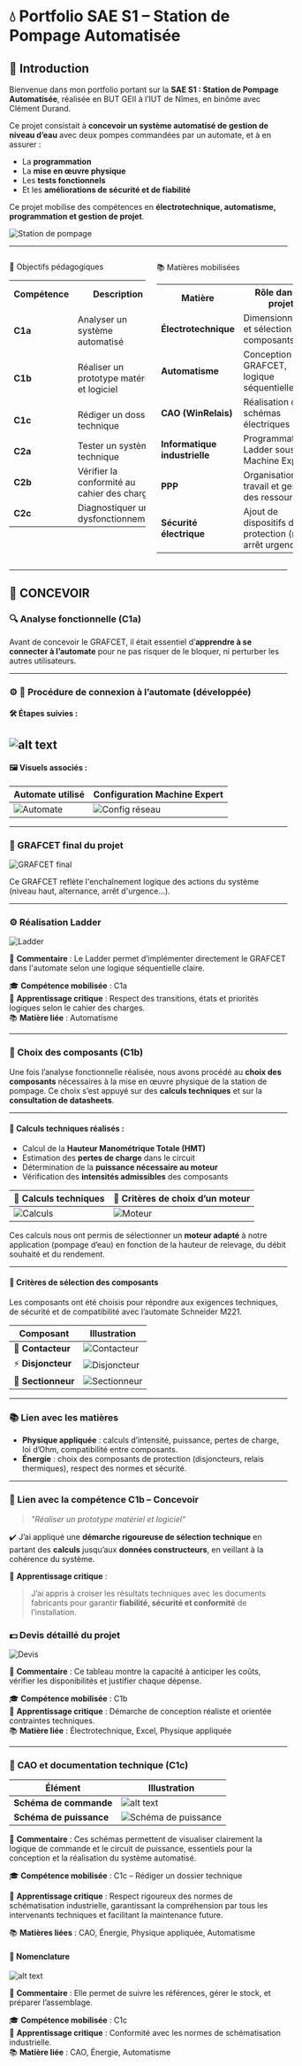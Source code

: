 # 💧 Portfolio SAE S1 – Station de Pompage Automatisée

## 👋 Introduction

Bienvenue dans mon portfolio portant sur la **SAE S1 : Station de Pompage Automatisée**, réalisée en BUT GEII à l’IUT de Nîmes, en binôme avec Clément Durand.

Ce projet consistait à **concevoir un système automatisé de gestion de niveau d’eau** avec deux pompes commandées par un automate, et à en assurer :
- La **programmation**
- La **mise en œuvre physique**
- Les **tests fonctionnels**
- Et les **améliorations de sécurité et de fiabilité**

Ce projet mobilise des compétences en **électrotechnique, automatisme, programmation et gestion de projet**.

![Station de pompage](<images/sae pompe/Station_de_pompe.png>)

---
<div style="display: flex; gap: 20px; justify-content: space-between;">

<div style="width: 49%;">

🎯 Objectifs pédagogiques

<table>
  <tr>
    <th>Compétence</th>
    <th>Description</th>
    <th>Apprentissage Critique</th>
  </tr>
  <tr>
    <td><b>C1a</b></td>
    <td>Analyser un système automatisé</td>
    <td>Identification rigoureuse des fonctions du système</td>
  </tr>
  <tr>
    <td><b>C1b</b></td>
    <td>Réaliser un prototype matériel et logiciel</td>
    <td>Construction de la platine et développement du programme</td>
  </tr>
  <tr>
    <td><b>C1c</b></td>
    <td>Rédiger un dossier technique</td>
    <td>Schémas, nomenclature, devis</td>
  </tr>
  <tr>
    <td><b>C2a</b></td>
    <td>Tester un système technique</td>
    <td>Tests unitaires et globaux</td>
  </tr>
  <tr>
    <td><b>C2b</b></td>
    <td>Vérifier la conformité au cahier des charges</td>
    <td>Validation fonctionnelle</td>
  </tr>
  <tr>
    <td><b>C2c</b></td>
    <td>Diagnostiquer un dysfonctionnement</td>
    <td>Dépannage et sécurisation</td>
  </tr>
</table>

</div>

<div style="width: 49%;">

 📚 Matières mobilisées

<table>
  <tr>
    <th>Matière</th>
    <th>Rôle dans le projet</th>
  </tr>
  <tr>
    <td><b>Électrotechnique</b></td>
    <td>Dimensionnement et sélection des composants</td>
  </tr>
  <tr>
    <td><b>Automatisme</b></td>
    <td>Conception du GRAFCET, logique séquentielle</td>
  </tr>
  <tr>
    <td><b>CAO (WinRelais)</b></td>
    <td>Réalisation des schémas électriques</td>
  </tr>
  <tr>
    <td><b>Informatique industrielle</b></td>
    <td>Programmation Ladder sous Machine Expert</td>
  </tr>
  <tr>
    <td><b>PPP</b></td>
    <td>Organisation du travail et gestion des ressources</td>
  </tr>
  <tr>
    <td><b>Sécurité électrique</b></td>
    <td>Ajout de dispositifs de protection (relais, arrêt urgence)</td>
  </tr>
</table>

</div>

</div>

---

## 🧩 CONCEVOIR

### 🔍 Analyse fonctionnelle (C1a)

Avant de concevoir le GRAFCET, il était essentiel d’**apprendre à se connecter à l’automate** pour ne pas risquer de le bloquer, ni perturber les autres utilisateurs.

---

### ⚙️ 🔌 Procédure de connexion à l’automate (développée)

#### 🛠 Étapes suivies :

![alt text](<images/sae pompe/_- visual selection.png>)
---

#### 🖼 Visuels associés :

| Automate utilisé | Configuration Machine Expert |
|------------------|------------------------------|
| ![Automate](<images/sae pompe/automate utiliser.png>) | ![Config réseau](<images/sae pompe/config_machin_expertpng.png>) |

---

### 🔄 GRAFCET final du projet

![GRAFCET final](<images/sae pompe/GTAFCET_FINAL.png>)

Ce GRAFCET reflète l'enchaînement logique des actions du système (niveau haut, alternance, arrêt d'urgence…).

---

### ⚙️ Réalisation Ladder

![Ladder](<images/sae pompe/Ladder.png>)

💬 **Commentaire** : Le Ladder permet d’implémenter directement le GRAFCET dans l'automate selon une logique séquentielle claire.

🎓 **Compétence mobilisée** : C1a  
🧠 **Apprentissage critique** : Respect des transitions, états et priorités logiques selon le cahier des charges.  
📚 **Matière liée** : Automatisme

---

### 🧮 Choix des composants (C1b)

Une fois l’analyse fonctionnelle réalisée, nous avons procédé au **choix des composants** nécessaires à la mise en œuvre physique de la station de pompage. Ce choix s’est appuyé sur des **calculs techniques** et sur la **consultation de datasheets**.

---

#### 🔢 Calculs techniques réalisés :

- Calcul de la **Hauteur Manométrique Totale (HMT)**
- Estimation des **pertes de charge** dans le circuit
- Détermination de la **puissance nécessaire au moteur**
- Vérification des **intensités admissibles** des composants

| 🔬 Calculs techniques | 📐 Critères de choix d’un moteur |
|----------------------|----------------------------------|
| ![Calculs](<images/sae pompe/calcul technique.png>) | ![Moteur](<images/sae pompe/moteur.png>) |

Ces calculs nous ont permis de sélectionner un **moteur adapté** à notre application (pompage d’eau) en fonction de la hauteur de relevage, du débit souhaité et du rendement.

---

#### 🧩 Critères de sélection des composants

Les composants ont été choisis pour répondre aux exigences techniques, de sécurité et de compatibilité avec l’automate Schneider M221.

| Composant                  | Illustration |
|---------------------------|--------------|
| 🔌 **Contacteur**          | ![Contacteur](<images/sae pompe/contacteur.png>) |
| ⚡ **Disjoncteur**         | ![Disjoncteur](<images/sae pompe/disjoncteur.png>) |
| 🔧 **Sectionneur**         | ![Sectionneur](<images/sae pompe/Interupteur sectioneur.png>) |


---

### 📚 Lien avec les matières

- **Physique appliquée** : calculs d’intensité, puissance, pertes de charge, loi d’Ohm, compatibilité entre composants.
- **Énergie** : choix des composants de protection (disjoncteurs, relais thermiques), respect des normes et sécurité.

---

### 🎯 Lien avec la compétence C1b – Concevoir

> _"Réaliser un prototype matériel et logiciel"_

✔️ J’ai appliqué une **démarche rigoureuse de sélection technique** en partant des **calculs** jusqu’aux **données constructeurs**, en veillant à la cohérence du système.

🧠 **Apprentissage critique** :  
> J’ai appris à croiser les résultats techniques avec les documents fabricants pour garantir **fiabilité, sécurité et conformité** de l’installation.

### 💵 Devis détaillé du projet

![Devis](<images/sae pompe/DEVIS.png>)

💬 **Commentaire** : Ce tableau montre la capacité à anticiper les coûts, vérifier les disponibilités et justifier chaque dépense.

🎓 **Compétence mobilisée** : C1b  
🧠 **Apprentissage critique** : Démarche de conception réaliste et orientée contraintes techniques.  
📚 **Matière liée** : Électrotechnique, Excel, Physique appliquée

---

### 📐 CAO et documentation technique (C1c)
| Élément             | Illustration                                |
|---------------------|--------------------------------------------|
| **Schéma de commande** |  ![alt text](<images/sae pompe/schema de comande.png>) |
| **Schéma de puissance** | ![Schéma de puissance](<images/sae pompe/schema de puissance.png>) |

💬 **Commentaire** : Ces schémas permettent de visualiser clairement la logique de commande et le circuit de puissance, essentiels pour la conception et la réalisation du système automatisé.

🎓 **Compétence mobilisée** : C1c – Rédiger un dossier technique  

🧠 **Apprentissage critique** : Respect rigoureux des normes de schématisation industrielle, garantissant la compréhension par tous les intervenants techniques et facilitant la maintenance future.

📚 **Matières liées** : CAO, Énergie, Physique appliquée, Automatisme

#### 📄 Nomenclature

![alt text](<images/sae pompe/nomenclature.jpg>)

💬 **Commentaire** : Elle permet de suivre les références, gérer le stock, et préparer l’assemblage.

🎓 **Compétence mobilisée** : C1c  
🧠 **Apprentissage critique** : Conformité avec les normes de schématisation industrielle.  
📚 **Matière liée** : CAO, Énergie, Automatisme
